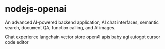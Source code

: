 # nodejs-openai

An advanced AI-powered backend application; AI chat interfaces, semantic search, document QA, function calling, and AI images.

Chat experience
langchain
vector store
openAI apis
baby agi
autogpt
cursor code editor